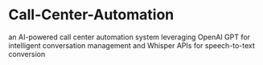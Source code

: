 # Call-Center-Automation
an AI-powered call center automation system leveraging OpenAI GPT for intelligent conversation management and Whisper APIs for speech-to-text conversion

